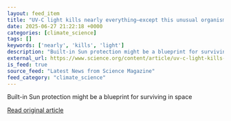 ```yaml
---
layout: feed_item
title: "UV-C light kills nearly everything—except this unusual organism"
date: 2025-06-27 21:22:18 +0000
categories: [climate_science]
tags: []
keywords: ['nearly', 'kills', 'light']
description: "Built-in Sun protection might be a blueprint for surviving in space"
external_url: https://www.science.org/content/article/uv-c-light-kills-nearly-everything-except-unusual-organism
is_feed: true
source_feed: "Latest News from Science Magazine"
feed_category: "climate_science"
---
```


Built-in Sun protection might be a blueprint for surviving in space

[Read original article](https://www.science.org/content/article/uv-c-light-kills-nearly-everything-except-unusual-organism)
